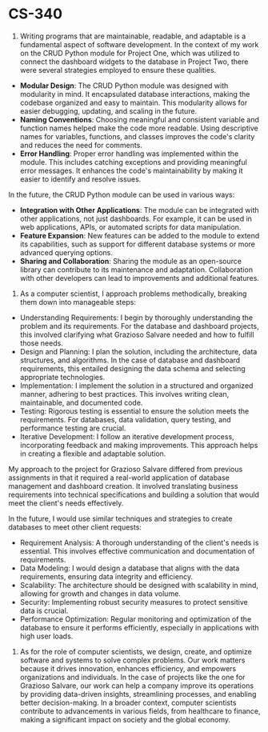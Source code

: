 # CS-340

1. Writing programs that are maintainable, readable, and adaptable is a fundamental aspect of software development. In the context of my work on the CRUD Python module for Project One, which was utilized to connect the dashboard widgets to the database in Project Two, there were several strategies employed to ensure these qualities.

- **Modular Design**: The CRUD Python module was designed with modularity in mind. It encapsulated database interactions, making the codebase organized and easy to maintain. This modularity allows for easier debugging, updating, and scaling in the future.
- **Naming Conventions**: Choosing meaningful and consistent variable and function names helped make the code more readable. Using descriptive names for variables, functions, and classes improves the code's clarity and reduces the need for comments.
- **Error Handling**: Proper error handling was implemented within the module. This includes catching exceptions and providing meaningful error messages. It enhances the code's maintainability by making it easier to identify and resolve issues.


In the future, the CRUD Python module can be used in various ways:

- **Integration with Other Applications**: The module can be integrated with other applications, not just dashboards. For example, it can be used in web applications, APIs, or automated scripts for data manipulation.
- **Feature Expansion**: New features can be added to the module to extend its capabilities, such as support for different database systems or more advanced querying options.
- **Sharing and Collaboration**: Sharing the module as an open-source library can contribute to its maintenance and adaptation. Collaboration with other developers can lead to improvements and additional features.


1. As a computer scientist, I approach problems methodically, breaking them down into manageable steps:

- Understanding Requirements: I begin by thoroughly understanding the problem and its requirements. For the database and dashboard projects, this involved clarifying what Grazioso Salvare needed and how to fulfill those needs.
- Design and Planning: I plan the solution, including the architecture, data structures, and algorithms. In the case of database and dashboard requirements, this entailed designing the data schema and selecting appropriate technologies.
- Implementation: I implement the solution in a structured and organized manner, adhering to best practices. This involves writing clean, maintainable, and documented code.
- Testing: Rigorous testing is essential to ensure the solution meets the requirements. For databases, data validation, query testing, and performance testing are crucial.
- Iterative Development: I follow an iterative development process, incorporating feedback and making improvements. This approach helps in creating a flexible and adaptable solution.


My approach to the project for Grazioso Salvare differed from previous assignments in that it required a real-world application of database management and dashboard creation. It involved translating business requirements into technical specifications and building a solution that would meet the client's needs effectively.

In the future, I would use similar techniques and strategies to create databases to meet other client requests:

- Requirement Analysis: A thorough understanding of the client's needs is essential. This involves effective communication and documentation of requirements.
- Data Modeling: I would design a database that aligns with the data requirements, ensuring data integrity and efficiency.
- Scalability: The architecture should be designed with scalability in mind, allowing for growth and changes in data volume.
- Security: Implementing robust security measures to protect sensitive data is crucial.
- Performance Optimization: Regular monitoring and optimization of the database to ensure it performs efficiently, especially in applications with high user loads.

1. As for the role of computer scientists, we design, create, and optimize software and systems to solve complex problems. Our work matters because it drives innovation, enhances efficiency, and empowers organizations and individuals. In the case of projects like the one for Grazioso Salvare, our work can help a company improve its operations by providing data-driven insights, streamlining processes, and enabling better decision-making. In a broader context, computer scientists contribute to advancements in various fields, from healthcare to finance, making a significant impact on society and the global economy.
